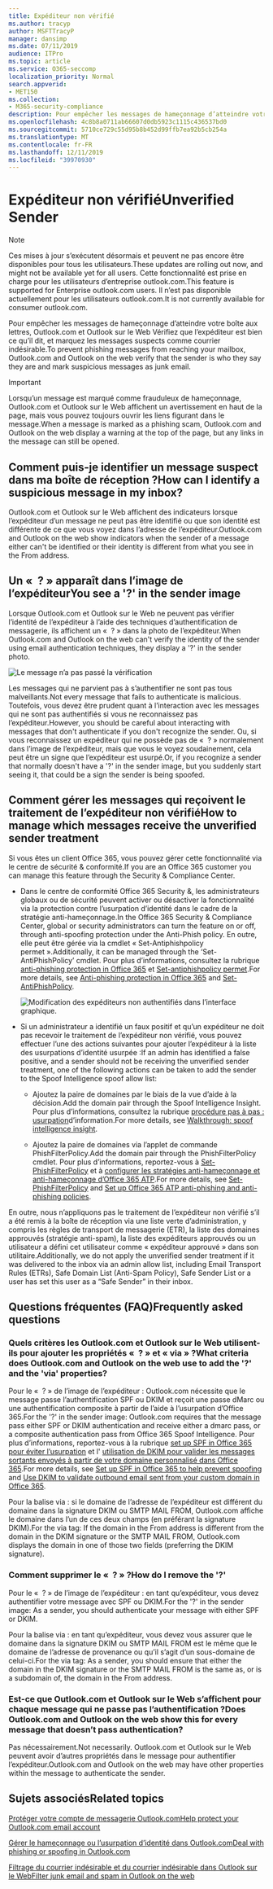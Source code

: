 ```yaml
---
title: Expéditeur non vérifié
ms.author: tracyp
author: MSFTTracyP
manager: dansimp
ms.date: 07/11/2019
audience: ITPro
ms.topic: article
ms.service: O365-seccomp
localization_priority: Normal
search.appverid:
- MET150
ms.collection:
- M365-security-compliance
description: Pour empêcher les messages de hameçonnage d’atteindre votre boîte aux lettres, Outlook.com et Outlook sur le Web Vérifiez que l’expéditeur est bien ce qu’il dit, et marquez les messages suspects comme courrier indésirable.
ms.openlocfilehash: 4c8b8a0711ab66607d0db5923c1115c436537bd0
ms.sourcegitcommit: 5710ce729c55d95b8b452d99ffb7ea92b5cb254a
ms.translationtype: MT
ms.contentlocale: fr-FR
ms.lasthandoff: 12/11/2019
ms.locfileid: "39970930"
---
```

# <a name="unverified-sender"></a><span data-ttu-id="b3532-103">Expéditeur non vérifié</span><span class="sxs-lookup"><span data-stu-id="b3532-103">Unverified Sender</span></span>

> [!NOTE]
> <span data-ttu-id="b3532-104">Ces mises à jour s’exécutent désormais et peuvent ne pas encore être disponibles pour tous les utilisateurs.</span><span class="sxs-lookup"><span data-stu-id="b3532-104">These updates are rolling out now, and might not be available yet for all users.</span></span> <span data-ttu-id="b3532-105">Cette fonctionnalité est prise en charge pour les utilisateurs d’entreprise outlook.com.</span><span class="sxs-lookup"><span data-stu-id="b3532-105">This feature is supported for Enterprise outlook.com users.</span></span> <span data-ttu-id="b3532-106">Il n’est pas disponible actuellement pour les utilisateurs outlook.com.</span><span class="sxs-lookup"><span data-stu-id="b3532-106">It is not currently available for consumer outlook.com.</span></span>

<span data-ttu-id="b3532-107">Pour empêcher les messages de hameçonnage d’atteindre votre boîte aux lettres, Outlook.com et Outlook sur le Web Vérifiez que l’expéditeur est bien ce qu’il dit, et marquez les messages suspects comme courrier indésirable.</span><span class="sxs-lookup"><span data-stu-id="b3532-107">To prevent phishing messages from reaching your mailbox, Outlook.com and Outlook on the web verify that the sender is who they say they are and mark suspicious messages as junk email.</span></span>

> [!IMPORTANT]
> <span data-ttu-id="b3532-108">Lorsqu’un message est marqué comme frauduleux de hameçonnage, Outlook.com et Outlook sur le Web affichent un avertissement en haut de la page, mais vous pouvez toujours ouvrir les liens figurant dans le message.</span><span class="sxs-lookup"><span data-stu-id="b3532-108">When a message is marked as a phishing scam, Outlook.com and Outlook on the web display a warning at the top of the page, but any links in the message can still be opened.</span></span>

## <a name="how-can-i-identify-a-suspicious-message-in-my-inbox"></a><span data-ttu-id="b3532-109">Comment puis-je identifier un message suspect dans ma boîte de réception ?</span><span class="sxs-lookup"><span data-stu-id="b3532-109">How can I identify a suspicious message in my inbox?</span></span>

<span data-ttu-id="b3532-110">Outlook.com et Outlook sur le Web affichent des indicateurs lorsque l’expéditeur d’un message ne peut pas être identifié ou que son identité est différente de ce que vous voyez dans l’adresse de l’expéditeur.</span><span class="sxs-lookup"><span data-stu-id="b3532-110">Outlook.com and Outlook on the web show indicators when the sender of a message either can't be identified or their identity is different from what you see in the From address.</span></span>

## <a name="you-see-a--in-the-sender-image"></a><span data-ttu-id="b3532-111">Un «  ? » apparaît dans l’image de l’expéditeur</span><span class="sxs-lookup"><span data-stu-id="b3532-111">You see a '?' in the sender image</span></span>

<span data-ttu-id="b3532-112">Lorsque Outlook.com et Outlook sur le Web ne peuvent pas vérifier l’identité de l’expéditeur à l’aide des techniques d’authentification de messagerie, ils affichent un «  ? » dans la photo de l’expéditeur.</span><span class="sxs-lookup"><span data-stu-id="b3532-112">When Outlook.com and Outlook on the web can't verify the identity of the sender using email authentication techniques, they display a '?' in the sender photo.</span></span>

![Le message n’a pas passé la vérification](../media/message-did-not-pass-verification.jpg)

<span data-ttu-id="b3532-114">Les messages qui ne parvient pas à s’authentifier ne sont pas tous malveillants.</span><span class="sxs-lookup"><span data-stu-id="b3532-114">Not every message that fails to authenticate is malicious.</span></span> <span data-ttu-id="b3532-115">Toutefois, vous devez être prudent quant à l’interaction avec les messages qui ne sont pas authentifiés si vous ne reconnaissez pas l’expéditeur.</span><span class="sxs-lookup"><span data-stu-id="b3532-115">However, you should be careful about interacting with messages that don't authenticate if you don't recognize the sender.</span></span> <span data-ttu-id="b3532-116">Ou, si vous reconnaissez un expéditeur qui ne possède pas de «  ? » normalement dans l’image de l’expéditeur, mais que vous le voyez soudainement, cela peut être un signe que l’expéditeur est usurpé.</span><span class="sxs-lookup"><span data-stu-id="b3532-116">Or, if you recognize a sender that normally doesn't have a '?' in the sender image, but you suddenly start seeing it, that could be a sign the sender is being spoofed.</span></span>

## <a name="how-to-manage-which-messages-receive-the-unverified-sender-treatment"></a><span data-ttu-id="b3532-117">Comment gérer les messages qui reçoivent le traitement de l’expéditeur non vérifié</span><span class="sxs-lookup"><span data-stu-id="b3532-117">How to manage which messages receive the unverified sender treatment</span></span> 

<span data-ttu-id="b3532-118">Si vous êtes un client Office 365, vous pouvez gérer cette fonctionnalité via le centre de sécurité & conformité.</span><span class="sxs-lookup"><span data-stu-id="b3532-118">If you are an Office 365 customer you can manage this feature through the Security & Compliance Center.</span></span> 

- <span data-ttu-id="b3532-119">Dans le centre de conformité Office 365 Security &, les administrateurs globaux ou de sécurité peuvent activer ou désactiver la fonctionnalité via la protection contre l’usurpation d’identité dans le cadre de la stratégie anti-hameçonnage.</span><span class="sxs-lookup"><span data-stu-id="b3532-119">In the Office 365 Security & Compliance Center, global or security administrators can turn the feature on or off, through anti-spoofing protection under the Anti-Phish policy.</span></span> <span data-ttu-id="b3532-120">En outre, elle peut être gérée via la cmdlet « Set-Antiphishpolicy permet ».</span><span class="sxs-lookup"><span data-stu-id="b3532-120">Additionally, it can be managed through the ‘Set-AntiPhishPolicy’ cmdlet.</span></span> <span data-ttu-id="b3532-121">Pour plus d’informations, consultez la rubrique [anti-phishing protection in Office 365](anti-phishing-protection.md) et [Set-antiphishpolicy permet](https://docs.microsoft.com/powershell/module/exchange/advanced-threat-protection/set-antiphishpolicy).</span><span class="sxs-lookup"><span data-stu-id="b3532-121">For more details, see [Anti-phishing protection in Office 365](anti-phishing-protection.md) and [Set-AntiPhishPolicy](https://docs.microsoft.com/powershell/module/exchange/advanced-threat-protection/set-antiphishpolicy).</span></span>

    ![Modification des expéditeurs non authentifiés dans l’interface graphique.](../media/unverified-sender-article-editing-unauthenticated-senders.jpg)

- <span data-ttu-id="b3532-123">Si un administrateur a identifié un faux positif et qu’un expéditeur ne doit pas recevoir le traitement de l’expéditeur non vérifié, vous pouvez effectuer l’une des actions suivantes pour ajouter l’expéditeur à la liste des usurpations d’identité usurpée :</span><span class="sxs-lookup"><span data-stu-id="b3532-123">If an admin has identified a false positive, and a sender should not be receiving the unverified sender treatment, one of the following actions can be taken to add the sender to the Spoof Intelligence spoof allow list:</span></span>

  - <span data-ttu-id="b3532-124">Ajoutez la paire de domaines par le biais de la vue d’aide à la décision.</span><span class="sxs-lookup"><span data-stu-id="b3532-124">Add the domain pair through the Spoof Intelligence Insight.</span></span> <span data-ttu-id="b3532-125">Pour plus d’informations, consultez la rubrique [procédure pas à pas : usurpation](walkthrough-spoof-intelligence-insight.md)d’information.</span><span class="sxs-lookup"><span data-stu-id="b3532-125">For more details, see [Walkthrough: spoof intelligence insight](walkthrough-spoof-intelligence-insight.md).</span></span>

  - <span data-ttu-id="b3532-126">Ajoutez la paire de domaines via l’applet de commande PhishFilterPolicy.</span><span class="sxs-lookup"><span data-stu-id="b3532-126">Add the domain pair through the PhishFilterPolicy cmdlet.</span></span> <span data-ttu-id="b3532-127">Pour plus d’informations, reportez-vous à [Set-PhishFilterPolicy](https://docs.microsoft.com/powershell/module/exchange/advanced-threat-protection/set-phishfilterpolicy) et à [configurer les stratégies anti-hameçonnage et anti-hameçonnage d’Office 365 ATP](set-up-anti-phishing-policies.md).</span><span class="sxs-lookup"><span data-stu-id="b3532-127">For more details, see [Set-PhishFilterPolicy](https://docs.microsoft.com/powershell/module/exchange/advanced-threat-protection/set-phishfilterpolicy) and [Set up Office 365 ATP anti-phishing and anti-phishing policies](set-up-anti-phishing-policies.md).</span></span>

<span data-ttu-id="b3532-128">En outre, nous n’appliquons pas le traitement de l’expéditeur non vérifié s’il a été remis à la boîte de réception via une liste verte d’administration, y compris les règles de transport de messagerie (ETR), la liste des domaines approuvés (stratégie anti-spam), la liste des expéditeurs approuvés ou un utilisateur a défini cet utilisateur comme « expéditeur approuvé » dans son utilitaire.</span><span class="sxs-lookup"><span data-stu-id="b3532-128">Additionally, we do not apply the unverified sender treatment if it was delivered to the inbox via an admin allow list, including Email Transport Rules (ETRs), Safe Domain List (Anti-Spam Policy), Safe Sender List or a user has set this user as a “Safe Sender” in their inbox.</span></span>

## <a name="frequently-asked-questions"></a><span data-ttu-id="b3532-129">Questions fréquentes (FAQ)</span><span class="sxs-lookup"><span data-stu-id="b3532-129">Frequently asked questions</span></span>

### <a name="what-criteria-does-outlookcom-and-outlook-on-the-web-use-to-add-the--and-the-via-properties"></a><span data-ttu-id="b3532-130">Quels critères les Outlook.com et Outlook sur le Web utilisent-ils pour ajouter les propriétés «  ? » et « via » ?</span><span class="sxs-lookup"><span data-stu-id="b3532-130">What criteria does Outlook.com and Outlook on the web use to add the '?' and the 'via' properties?</span></span>

<span data-ttu-id="b3532-131">Pour le «  ? » de l’image de l’expéditeur : Outlook.com nécessite que le message passe l’authentification SPF ou DKIM et reçoit une passe dMarc ou une authentification composite à partir de l’aide à l’usurpation d’Office 365.</span><span class="sxs-lookup"><span data-stu-id="b3532-131">For the '?' in the sender image:  Outlook.com requires that the message pass either SPF or DKIM authentication and receive either a dmarc pass, or a composite authentication pass from Office 365 Spoof Intelligence.</span></span> <span data-ttu-id="b3532-132">Pour plus d’informations, reportez-vous à la rubrique [set up SPF in Office 365 pour éviter l’usurpation](set-up-spf-in-office-365-to-help-prevent-spoofing.md) et l' [utilisation de DKIM pour valider les messages sortants envoyés à partir de votre domaine personnalisé dans Office 365](use-dkim-to-validate-outbound-email.md).</span><span class="sxs-lookup"><span data-stu-id="b3532-132">For more details, see [Set up SPF in Office 365 to help prevent spoofing](set-up-spf-in-office-365-to-help-prevent-spoofing.md) and [Use DKIM to validate outbound email sent from your custom domain in Office 365](use-dkim-to-validate-outbound-email.md).</span></span>

<span data-ttu-id="b3532-133">Pour la balise via : si le domaine de l’adresse de l’expéditeur est différent du domaine dans la signature DKIM ou SMTP MAIL FROM, Outlook.com affiche le domaine dans l’un de ces deux champs (en préférant la signature DKIM).</span><span class="sxs-lookup"><span data-stu-id="b3532-133">For the via tag: If the domain in the From address is different from the domain in the DKIM signature or the SMTP MAIL FROM, Outlook.com displays the domain in one of those two fields (preferring the DKIM signature).</span></span>

### <a name="how-do-i-remove-the-"></a><span data-ttu-id="b3532-134">Comment supprimer le «  ? » ?</span><span class="sxs-lookup"><span data-stu-id="b3532-134">How do I remove the '?'</span></span>

<span data-ttu-id="b3532-135">Pour le «  ? » de l’image de l’expéditeur : en tant qu’expéditeur, vous devez authentifier votre message avec SPF ou DKIM.</span><span class="sxs-lookup"><span data-stu-id="b3532-135">For the '?' in the sender image: As a sender, you should authenticate your message with either SPF or DKIM.</span></span>

<span data-ttu-id="b3532-136">Pour la balise via : en tant qu’expéditeur, vous devez vous assurer que le domaine dans la signature DKIM ou SMTP MAIL FROM est le même que le domaine de l’adresse de provenance ou qu’il s’agit d’un sous-domaine de celui-ci.</span><span class="sxs-lookup"><span data-stu-id="b3532-136">For the via tag: As a sender, you should ensure that either the domain in the DKIM signature or the SMTP MAIL FROM is the same as, or is a subdomain of, the domain in the From address.</span></span>

### <a name="does-outlookcom-and-outlook-on-the-web-show-this-for-every-message-that-doesnt-pass-authentication"></a><span data-ttu-id="b3532-137">Est-ce que Outlook.com et Outlook sur le Web s’affichent pour chaque message qui ne passe pas l’authentification ?</span><span class="sxs-lookup"><span data-stu-id="b3532-137">Does Outlook.com and Outlook on the web show this for every message that doesn’t pass authentication?</span></span>

<span data-ttu-id="b3532-138">Pas nécessairement.</span><span class="sxs-lookup"><span data-stu-id="b3532-138">Not necessarily.</span></span> <span data-ttu-id="b3532-139">Outlook.com et Outlook sur le Web peuvent avoir d’autres propriétés dans le message pour authentifier l’expéditeur.</span><span class="sxs-lookup"><span data-stu-id="b3532-139">Outlook.com and Outlook on the web may have other properties within the message to authenticate the sender.</span></span>

## <a name="related-topics"></a><span data-ttu-id="b3532-140">Sujets associés</span><span class="sxs-lookup"><span data-stu-id="b3532-140">Related topics</span></span>

[<span data-ttu-id="b3532-141">Protéger votre compte de messagerie Outlook.com</span><span class="sxs-lookup"><span data-stu-id="b3532-141">Help protect your Outlook.com email account</span></span>](https://support.office.com/article/a4f20fc5-4307-4ece-8231-6d4d4bd8a9ba)

[<span data-ttu-id="b3532-142">Gérer le hameçonnage ou l’usurpation d’identité dans Outlook.com</span><span class="sxs-lookup"><span data-stu-id="b3532-142">Deal with phishing or spoofing in Outlook.com</span></span>](https://support.office.com/article/0d882ea5-eedc-4bed-aebc-079ffa1105a3)

[<span data-ttu-id="b3532-143">Filtrage du courrier indésirable et du courrier indésirable dans Outlook sur le Web</span><span class="sxs-lookup"><span data-stu-id="b3532-143">Filter junk email and spam in Outlook on the web</span></span>](https://support.office.com/article/db786e79-54e2-40cc-904f-d89d57b7f41d)
